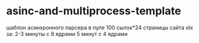 # asinc-and-multiprocess-template
шаблон асинхронного парсера в пуле
100 сылок*24 страницы сайта olx за: 
2-3 минуты с 8 ядрами 
5 минут с 4 ядрами 
